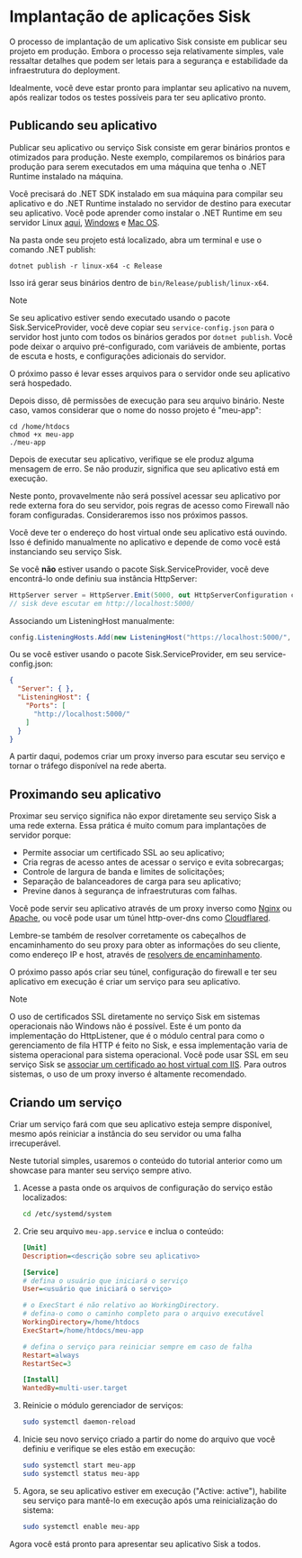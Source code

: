 # Implantação de aplicações Sisk

O processo de implantação de um aplicativo Sisk consiste em publicar seu projeto em produção. Embora o processo seja relativamente simples, vale ressaltar detalhes que podem ser letais para a segurança e estabilidade da infraestrutura do deployment.

Idealmente, você deve estar pronto para implantar seu aplicativo na nuvem, após realizar todos os testes possíveis para ter seu aplicativo pronto.

## Publicando seu aplicativo

Publicar seu aplicativo ou serviço Sisk consiste em gerar binários prontos e otimizados para produção. Neste exemplo, compilaremos os binários para produção para serem executados em uma máquina que tenha o .NET Runtime instalado na máquina.

Você precisará do .NET SDK instalado em sua máquina para compilar seu aplicativo e do .NET Runtime instalado no servidor de destino para executar seu aplicativo. Você pode aprender como instalar o .NET Runtime em seu servidor Linux [aqui](https://learn.microsoft.com/en-us/dotnet/core/install/linux), [Windows](https://learn.microsoft.com/en-us/dotnet/core/install/windows?tabs=net70) e [Mac OS](https://learn.microsoft.com/en-us/dotnet/core/install/macos).

Na pasta onde seu projeto está localizado, abra um terminal e use o comando .NET publish:

```shell
dotnet publish -r linux-x64 -c Release
```

Isso irá gerar seus binários dentro de `bin/Release/publish/linux-x64`.

> [!NOTE]
> Se seu aplicativo estiver sendo executado usando o pacote Sisk.ServiceProvider, você deve copiar seu `service-config.json` para o servidor host junto com todos os binários gerados por `dotnet publish`.
> Você pode deixar o arquivo pré-configurado, com variáveis de ambiente, portas de escuta e hosts, e configurações adicionais do servidor.

O próximo passo é levar esses arquivos para o servidor onde seu aplicativo será hospedado.

Depois disso, dê permissões de execução para seu arquivo binário. Neste caso, vamos considerar que o nome do nosso projeto é "meu-app":

```shell
cd /home/htdocs
chmod +x meu-app
./meu-app
```

Depois de executar seu aplicativo, verifique se ele produz alguma mensagem de erro. Se não produzir, significa que seu aplicativo está em execução.

Neste ponto, provavelmente não será possível acessar seu aplicativo por rede externa fora do seu servidor, pois regras de acesso como Firewall não foram configuradas. Consideraremos isso nos próximos passos.

Você deve ter o endereço do host virtual onde seu aplicativo está ouvindo. Isso é definido manualmente no aplicativo e depende de como você está instanciando seu serviço Sisk.

Se você **não** estiver usando o pacote Sisk.ServiceProvider, você deve encontrá-lo onde definiu sua instância HttpServer:

```cs
HttpServer server = HttpServer.Emit(5000, out HttpServerConfiguration config, out var host, out var router);
// sisk deve escutar em http://localhost:5000/
```

Associando um ListeningHost manualmente:

```cs
config.ListeningHosts.Add(new ListeningHost("https://localhost:5000/", router));
```

Ou se você estiver usando o pacote Sisk.ServiceProvider, em seu service-config.json:

```json
{
  "Server": { },
  "ListeningHost": {
    "Ports": [
      "http://localhost:5000/"
    ]
  }
}
```

A partir daqui, podemos criar um proxy inverso para escutar seu serviço e tornar o tráfego disponível na rede aberta.

## Proximando seu aplicativo

Proximar seu serviço significa não expor diretamente seu serviço Sisk a uma rede externa. Essa prática é muito comum para implantações de servidor porque:

- Permite associar um certificado SSL ao seu aplicativo;
- Cria regras de acesso antes de acessar o serviço e evita sobrecargas;
- Controle de largura de banda e limites de solicitações;
- Separação de balanceadores de carga para seu aplicativo;
- Previne danos à segurança de infraestruturas com falhas.

Você pode servir seu aplicativo através de um proxy inverso como [Nginx](https://learn.microsoft.com/en-us/aspnet/core/host-and-deploy/linux-nginx?view=aspnetcore-7.0&tabs=linux-ubuntu#install-nginx) ou [Apache](https://learn.microsoft.com/en-us/aspnet/core/host-and-deploy/linux-apache?view=aspnetcore-7.0), ou você pode usar um túnel http-over-dns como [Cloudflared](https://developers.cloudflare.com/cloudflare-one/connections/connect-networks/install-and-setup/tunnel-guide/).

Lembre-se também de resolver corretamente os cabeçalhos de encaminhamento do seu proxy para obter as informações do seu cliente, como endereço IP e host, através de [resolvers de encaminhamento](/docs/advanced/forwarding-resolvers).

O próximo passo após criar seu túnel, configuração do firewall e ter seu aplicativo em execução é criar um serviço para seu aplicativo.

> [!NOTE]
> O uso de certificados SSL diretamente no serviço Sisk em sistemas operacionais não Windows não é possível. Este é um ponto da implementação do HttpListener, que é o módulo central para como o gerenciamento de fila HTTP é feito no Sisk, e essa implementação varia de sistema operacional para sistema operacional. Você pode usar SSL em seu serviço Sisk se [associar um certificado ao host virtual com IIS](https://learn.microsoft.com/en-us/iis/manage/configuring-security/how-to-set-up-ssl-on-iis). Para outros sistemas, o uso de um proxy inverso é altamente recomendado.

## Criando um serviço

Criar um serviço fará com que seu aplicativo esteja sempre disponível, mesmo após reiniciar a instância do seu servidor ou uma falha irrecuperável.

Neste tutorial simples, usaremos o conteúdo do tutorial anterior como um showcase para manter seu serviço sempre ativo.

1. Acesse a pasta onde os arquivos de configuração do serviço estão localizados:

    ```sh
    cd /etc/systemd/system
    ```

2. Crie seu arquivo `meu-app.service` e inclua o conteúdo:

    ```ini
    [Unit]
    Description=<descrição sobre seu aplicativo>

    [Service]
    # defina o usuário que iniciará o serviço
    User=<usuário que iniciará o serviço>

    # o ExecStart é não relativo ao WorkingDirectory.
    # defina-o como o caminho completo para o arquivo executável
    WorkingDirectory=/home/htdocs
    ExecStart=/home/htdocs/meu-app

    # defina o serviço para reiniciar sempre em caso de falha
    Restart=always
    RestartSec=3

    [Install]
    WantedBy=multi-user.target
    ```

3. Reinicie o módulo gerenciador de serviços:

    ```sh
    sudo systemctl daemon-reload
    ```

4. Inicie seu novo serviço criado a partir do nome do arquivo que você definiu e verifique se eles estão em execução:

    ```sh
    sudo systemctl start meu-app
    sudo systemctl status meu-app
    ```

5. Agora, se seu aplicativo estiver em execução ("Active: active"), habilite seu serviço para mantê-lo em execução após uma reinicialização do sistema:

    ```sh
    sudo systemctl enable meu-app
    ```

Agora você está pronto para apresentar seu aplicativo Sisk a todos.